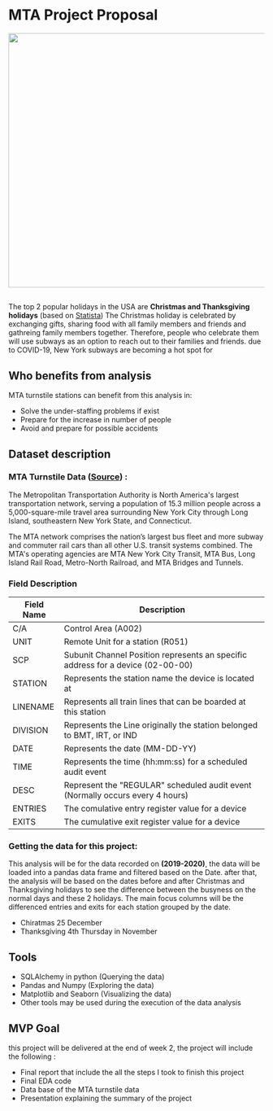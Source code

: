# MTA Project Proposal

<img src="https://imgs.6sqft.com/wp-content/uploads/2018/12/21093044/santas-subway.jpg" width="1000" height="500">

##

The top 2 popular holidays in the USA are **Christmas and Thanksgiving holidays** (based on [Statista](https://www.statista.com/topics/3216/national-holidays-in-the-us/)) The Christmas holiday is celebrated by exchanging gifts, sharing food with all family members and friends and gathreing family members together. Therefore, people who celebrate them will use subways as an option to reach out to their families and friends. due to COVID-19, New York subways are becoming a hot spot for 

## Who benefits from analysis 

MTA turnstile stations can benefit from this analysis in:
- Solve the under-staffing problems if exist  
- Prepare for the increase in number of people
- Avoid and prepare for possible accidents

## Dataset description

### **MTA Turnstile Data** ([Source](http://web.mta.info/developers/turnstile.html)) :

The Metropolitan Transportation Authority is North America's largest transportation network, serving a population of 15.3 million people across a 5,000-square-mile travel area surrounding New York City through Long Island, southeastern New York State, and Connecticut.

The MTA network comprises the nation’s largest bus fleet and more subway and commuter rail cars than all other U.S. transit systems combined. The MTA's operating agencies are MTA 
New York City Transit, MTA Bus, Long Island Rail Road, Metro-North Railroad, and MTA Bridges and Tunnels.

### Field Description

| Field Name | Description                                                                     |
|------------|---------------------------------------------------------------------------------|
| C/A        | Control Area (A002)                                                             |
| UNIT       | Remote Unit for a station (R051)                                                |
| SCP        | Subunit Channel Position represents an specific address for a device (02-00-00) |
| STATION    | Represents the station name the device is located at                            |
| LINENAME   | Represents all train lines that can be boarded at this station                  |
| DIVISION   | Represents the Line originally the station belonged to BMT, IRT, or IND         |
| DATE       | Represents the date (MM-DD-YY)                                                  |
| TIME       | Represents the time (hh:mm:ss) for a scheduled audit event                      |
| DESC       | Represent the "REGULAR" scheduled audit event (Normally occurs every 4 hours)   |
| ENTRIES    | The comulative entry register value for a device                                |
| EXITS      | The cumulative exit register value for a device                                 |

### Getting the data for this project:

This analysis will be for the data recorded on **(2019-2020)**, the data will be loaded into a pandas data frame and filtered based on the Date. after that, the analysis will be based on the dates before and after Christmas and Thanksgiving holidays to see the difference between the busyness on the normal days and these 2 holidays. 
The main focus columns will be the differenced entries and exits for each station grouped by the date.
- Chiratmas 25 December
- Thanksgiving 4th Thursday in November

## Tools 

- SQLAlchemy in python (Querying the data)
- Pandas and Numpy (Exploring the data)
- Matplotlib and Seaborn (Visualizing the data)
- Other tools may be used during the execution of the data analysis

## MVP Goal

this project will be delivered at the end of week 2, the project will include the following :

- Final report that include the all the steps I took to finish this project
- Final EDA code
- Data base of the MTA turnstile data
- Presentation explaining the summary of the project 


